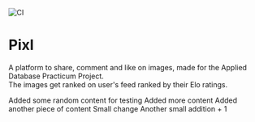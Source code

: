 ![CI](https://github.com/hritikgupta/Pixl/workflows/CI/badge.svg)

# Pixl

A platform to share, comment and like on images, made for the Applied Database Practicum Project. <br/>
The images get ranked on user's feed ranked by their Elo ratings. <br/>

Added some random content for testing
Added more content
Added another piece of content
Small change
Another small addition + 1
